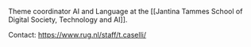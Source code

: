 Theme coordinator AI and Language at the [[Jantina Tammes School of Digital Society, Technology and AI]].

Contact: https://www.rug.nl/staff/t.caselli/